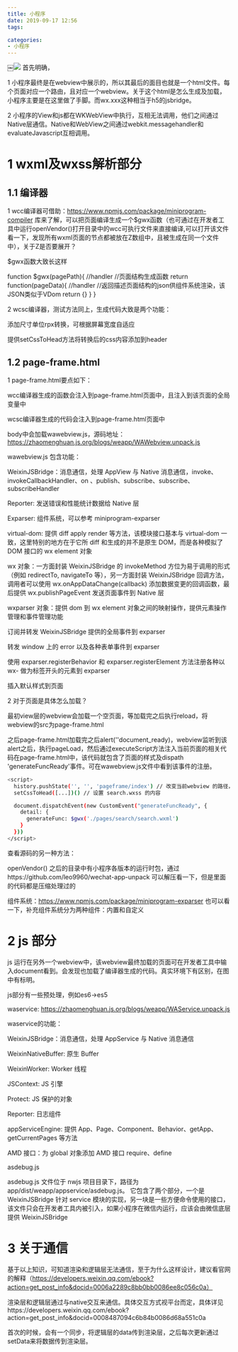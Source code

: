 ```yaml
---
title: 小程序
date: 2019-09-17 12:56
tags:

categories: 
- 小程序
---
```


￼![](/images/xiaochengxu.png)
首先明确，

1 小程序最终是在webview中展示的，所以其最后的面目也就是一个html文件。每个页面对应一个路由，且对应一个webview。关于这个html是怎么生成及加载，小程序主要是在这里做了手脚。而wx.xxx这种相当于h5的jsbridge。

2 小程序的View和js都在WKWebView中执行，互相无法调用，他们之间通过Native层通信。Native和WebView之间通过webkit.messagehandler和evaluateJavascript互相调用。

# 1 wxml及wxss解析部分

## 1.1  编译器

1 wcc编译器可借助：https://www.npmjs.com/package/miniprogram-compiler 库来了解，可以把页面编译生成一个$gwx函数（也可通过在开发者工具中运行openVendor()打开目录中的wcc可执行文件来直接编译,可以打开该文件看一下，发现所有wxml页面的节点都被放在Z数组中，且被生成在同一个文件中），关于Z是否要展开？

$gwx函数大致长这样

function $gwx(pagePath){
	//handler
  //页面结构生成函数
  return function(pageData){
  	//handler
    //返回描述页面结构的json供组件系统渲染，该JSON类似于VDom
    return {}
  }
}

2 wcsc编译器，测试方法同上，生成代码大致是两个功能：

添加尺寸单位rpx转换，可根据屏幕宽度自适应

提供setCssToHead方法将转换后的css内容添加到header

## 1.2 page-frame.html 

1 page-frame.html要点如下：

wcc编译器生成的函数会注入到page-frame.html页面中，且注入到该页面的全局变量中

wcsc编译器生成的代码会注入到page-frame.html页面中

body中会加载wawebview.js，源码地址：https://zhaomenghuan.js.org/blogs/weapp/WAWebview.unpack.js

wawebview.js 包含功能：

WeixinJSBridge：消息通信，处理 AppView 与 Native 消息通信，invoke、invokeCallbackHandler、on 、publish、subscribe、subscribe、subscribeHandler

Reporter: 发送错误和性能统计数据给 Native 层

Exparser: 组件系统，可以参考 miniprogram-exparser

virtual-dom: 提供 diff apply render 等方法，该模块接口基本与 virtual-dom 一致，这里特别的地方在于它所 diff 和生成的并不是原生 DOM，而是各种模拟了 DOM 接口的 wx element 对象

wx 对象：一方面封装 WeixinJSBridge 的 invokeMethod 方位为易于调用的形式（例如 redirectTo, navigateTo 等），另一方面封装 WeixinJSBridge 回调方法，调用者可以使用 wx.onAppDataChange(callback) 添加数据变更的回调函数，最后提供 wx.publishPageEvent 发送页面事件到 Native 层

wxparser 对象：提供 dom 到 wx element 对象之间的映射操作，提供元素操作管理和事件管理功能

订阅并转发 WeixinJSBridge 提供的全局事件到 exparser

转发 window 上的 error 以及各种表单事件到 exparser

使用 exparser.registerBehavior 和 exparser.registerElement 方法注册各种以 wx- 做为标签开头的元素到 exparser

插入默认样式到页面

2 对于页面是具体怎么加载？

最初view层的webview会加载一个空页面，等加载完之后执行reload，将webview的src为page-frame.html

之后page-frame.html加载完之后alert(''document_ready)，webview监听到该alert之后，执行pageLoad，然后通过executeScript方法注入当前页面的相关代码在page-frame.html中，该代码就包含了页面的样式及dispath 'generateFuncReady'事件。可在wawebview.js文件中看到该事件的注册。
```bash
<script>
  history.pushState('', '', 'pageframe/index') // 改变当前webview 的路径，确保之后的图片网络请求能得到正确的相对路径
  setCssToHead([...])() // 设置 search.wxss 的内容

  document.dispatchEvent(new CustomEvent("generateFuncReady", {
    detail: {
      generateFunc: $gwx('./pages/search/search.wxml')
    }
  }))
</script>
```
查看源码的另一种方法：

openVendor()  之后的目录中有小程序各版本的运行时包，通过https://github.com/leo9960/wechat-app-unpack   可以解压看一下，但是里面的代码都是压缩处理过的

组件系统：https://www.npmjs.com/package/miniprogram-exparser  也可以看一下，补充组件系统分为两种组件：内置和自定义

# 2  js 部分

js 运行在另外一个webview中，该webview最终加载的页面可在开发者工具中输入document看到。会发现也加载了编译器生成的代码。真实环境下有区别，在图中有标明。

js部分有一些预处理，例如es6->es5

waservice: https://zhaomenghuan.js.org/blogs/weapp/WAService.unpack.js

waservice的功能：

WeixinJSBridge：消息通信，处理 AppService 与 Native 消息通信

WeixinNativeBuffer: 原生 Buffer

WeixinWorker: Worker 线程

JSContext: JS 引擎

Protect: JS 保护的对象

Reporter: 日志组件

appServiceEngine: 提供 App、Page、Component、Behavior、getApp、getCurrentPages 等方法

AMD 接口：为 global 对象添加 AMD 接口 require、define

asdebug.js

asdebug.js 文件位于 nwjs 项目目录下，路径为app/dist/weapp/appservice/asdebug.js。 它包含了两个部分，一个是 WeixinJSBridge 针对 service 模块的实现，另一块是一些方便命令使用的接口，该文件只会在开发者工具内被引入，如果小程序在微信内运行，应该会由微信底层提供 WeixinJSBridge

# 3  关于通信

基于以上知识，可知道渲染和逻辑层无法通信，至于为什么这样设计，建议看官网的解释（https://developers.weixin.qq.com/ebook?action=get_post_info&docid=0006a2289c8bb0bb0086ee8c056c0a）

渲染层和逻辑层通过与native交互来通信。具体交互方式视平台而定，具体详见https://developers.weixin.qq.com/ebook?action=get_post_info&docid=0008487094c6b84b0086d68a551c0a

首次的时候，会有一个同步，将逻辑层的data传到渲染层，之后每次更新通过setData来将数据传到渲染层。

